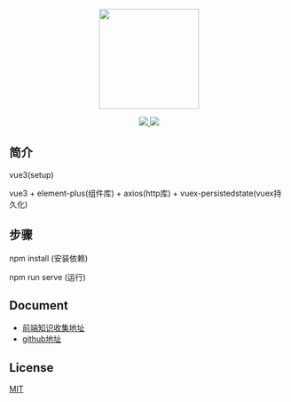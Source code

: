 <p align="center">
  <a href="https://github.com/pegasus-1998/vue2-taobao.git" target="_blank">
    <img width="180" src="https://cn.vuejs.org/images/logo.svg">
  </a>
</p>

<p align="center">
  <a href="https://github.com/vuejs/vue">
    <img src="https://img.shields.io/badge/vue-3.0-brightgreen.svg" >
  </a>
  <a href="https://github.com/ElemeFE/element">
    <img src="https://img.shields.io/badge/element--plus-1.x-blue%22">
  </a>
</p>

## 简介

vue3(setup)

vue3 + element-plus(组件库) + axios(http库) + vuex-persistedstate(vuex持久化)

## 步骤

npm install  (安装依赖)

npm run serve  (运行)

## Document

- [前端知识收集地址](http://pegasus.3vdo.net/pegasusStudy)
- [github地址](https://github.com/pegasus-1998)

## License

[MIT](https://github.com/pegasus-1998/vue3-setup/blob/main/LICENSE)
